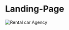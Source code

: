 # Landing-Page
![Rental car Agency](https://user-images.githubusercontent.com/57466315/115150664-b0041580-a069-11eb-828e-0b00e5de855e.PNG)
